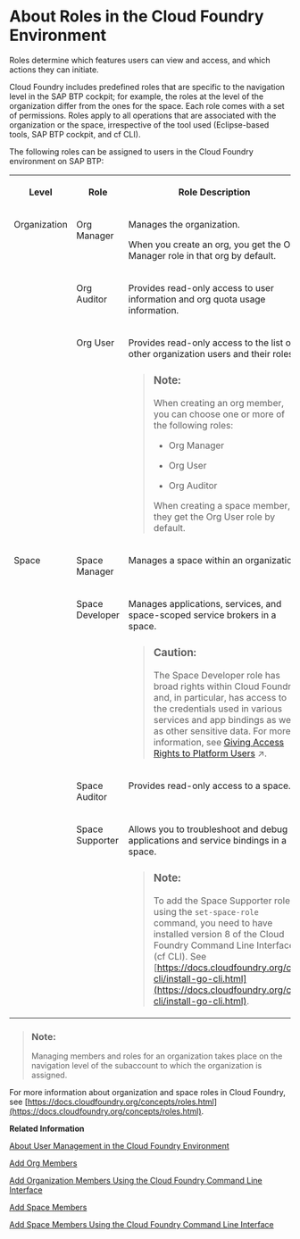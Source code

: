 <!-- loio09076385086b4da3bd1808d5ef572862 -->

# About Roles in the Cloud Foundry Environment

Roles determine which features users can view and access, and which actions they can initiate.

Cloud Foundry includes predefined roles that are specific to the navigation level in the SAP BTP cockpit; for example, the roles at the level of the organization differ from the ones for the space. Each role comes with a set of permissions. Roles apply to all operations that are associated with the organization or the space, irrespective of the tool used \(Eclipse-based tools, SAP BTP cockpit, and cf CLI\).

The following roles can be assigned to users in the Cloud Foundry environment on SAP BTP:


<table>
<tr>
<th valign="top">

Level

</th>
<th valign="top">

Role

</th>
<th valign="top">

Role Description

</th>
</tr>
<tr>
<td valign="top" rowspan="3">

Organization

</td>
<td valign="top">

Org Manager

</td>
<td valign="top">

Manages the organization.

When you create an org, you get the Org Manager role in that org by default.

</td>
</tr>
<tr>
<td valign="top">

Org Auditor

</td>
<td valign="top">

Provides read-only access to user information and org quota usage information.

</td>
</tr>
<tr>
<td valign="top">

Org User

</td>
<td valign="top">

Provides read-only access to the list of other organization users and their roles.

> ### Note:  
> When creating an org member, you can choose one or more of the following roles:
> 
> -   Org Manager
> 
> -   Org User
> 
> -   Org Auditor
> 
> 
> When creating a space member, they get the Org User role by default.



</td>
</tr>
<tr>
<td valign="top" rowspan="4">

Space

</td>
<td valign="top">

Space Manager

</td>
<td valign="top">

Manages a space within an organization.

</td>
</tr>
<tr>
<td valign="top">

Space Developer

</td>
<td valign="top">

Manages applications, services, and space-scoped service brokers in a space.

> ### Caution:  
> The Space Developer role has broad rights within Cloud Foundry and, in particular, has access to the credentials used in various services and app bindings as well as other sensitive data. For more information, see [Giving Access Rights to Platform Users](https://help.sap.com/viewer/df50977d8bfa4c9a8a063ddb37113c43/Cloud/en-US/a03d08e4038b46d480c410395593bbd2.html "If you've set up a staged development environment using different subaccounts or spaces, such as for development, testing, and production, grant the Cloud Development Team access to development subaccounts and environments. Only grant the Platform Engineering Team access to the testing and production subaccounts or environments.") :arrow_upper_right:.



</td>
</tr>
<tr>
<td valign="top">

Space Auditor

</td>
<td valign="top">

Provides read-only access to a space.

</td>
</tr>
<tr>
<td valign="top">

Space Supporter

</td>
<td valign="top">

Allows you to troubleshoot and debug applications and service bindings in a space.

> ### Note:  
> To add the Space Supporter role using the `set-space-role` command, you need to have installed version 8 of the Cloud Foundry Command Line Interface \(cf CLI\). See [https://docs.cloudfoundry.org/cf-cli/install-go-cli.html](https://docs.cloudfoundry.org/cf-cli/install-go-cli.html).



</td>
</tr>
</table>

> ### Note:  
> Managing members and roles for an organization takes place on the navigation level of the subaccount to which the organization is assigned.

For more information about organization and space roles in Cloud Foundry, see [https://docs.cloudfoundry.org/concepts/roles.html](https://docs.cloudfoundry.org/concepts/roles.html).

**Related Information**  


[About User Management in the Cloud Foundry Environment](about-user-management-in-the-cloud-foundry-environment-8e6ce96.md "The Cloud Foundry environment has its own store for user data within SAP BTP. Understanding the relationship between SAP BTP and the Cloud Foundry environment is useful.")

[Add Org Members](add-org-members-a4eeaf1.md "In the cockpit, add users as org members and assign roles to grant the users access to information, such as user and quota information in a Cloud Foundry org.")

[Add Organization Members Using the Cloud Foundry Command Line Interface](add-organization-members-using-the-cloud-foundry-command-line-interface-1422a5d.md "You can use the Cloud Foundry Command Line Interface (cf CLI) to add organization members and assign roles to them.")

[Add Space Members](add-space-members-81d0b4d.md "You can add space members and assign roles to them at the space level in the cockpit.")

[Add Space Members Using the Cloud Foundry Command Line Interface](add-space-members-using-the-cloud-foundry-command-line-interface-d23ea8b.md "You can use the Cloud Foundry Command Line Interface (cf CLI) to add space members and assign roles to them.")

